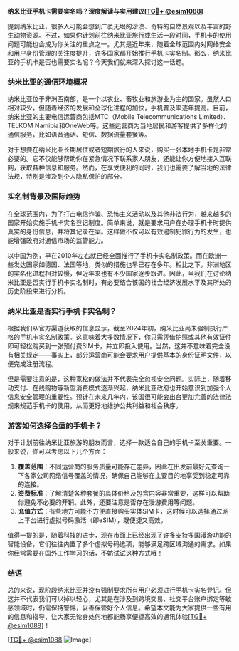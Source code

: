 **纳米比亚手机卡需要实名吗？深度解读与实用建议[[TG💪+ @esim1088](https://t.me/s/esim1088)]**

提到纳米比亚，很多人可能会想到广袤无垠的沙漠、奇特的自然景观以及丰富的野生动物资源。不过，如果你计划前往纳米比亚旅行或生活一段时间，手机卡的使用问题可能也会成为你关注的重点之一。尤其是近年来，随着全球范围内对网络安全和用户身份管理的关注度提升，许多国家都开始推行手机卡实名制。那么，纳米比亚的手机卡是否也需要实名呢？今天我们就来深入探讨这一话题。

### 纳米比亚的通信环境概况

纳米比亚位于非洲西南部，是一个以农业、畜牧业和旅游业为主的国家。虽然人口相对较少，但随着经济的发展和全球化进程的加快，手机普及率逐年提高。目前，纳米比亚的主要电信运营商包括MTC（Mobile Telecommunications Limited）、TELKOM Namibia和OneWeb等。这些运营商为当地居民和游客提供了多样化的通信服务，比如语音通话、短信、数据流量套餐等。

对于想要在纳米比亚长期居住或者短期旅行的人来说，购买一张本地手机卡是非常必要的。它不仅能够帮助你在紧急情况下联系家人朋友，还能让你方便地接入互联网，获取各种信息和服务。然而，在享受便利的同时，我们也需要了解当地的法律法规，特别是涉及到个人隐私保护的部分。

### 实名制背景及国际趋势

在全球范围内，为了打击电信诈骗、恐怖主义活动以及其他非法行为，越来越多的国家开始实施手机卡实名登记制度。简单来说，就是要求用户在办理手机卡时提供真实的身份信息，并将其记录在案。这样做不仅可以有效遏制犯罪行为的发生，也能增强政府对通信市场的监管能力。

以中国为例，早在2010年左右就已经全面推行了手机卡实名制政策。而在欧洲一些发达国家如德国、法国等地，类似的措施也早已存在多年。相比之下，非洲地区的实名化进程相对较慢，但近年来也有不少国家逐步跟进。因此，当我们在讨论纳米比亚是否实行手机卡实名制时，有必要结合该国的社会经济发展水平及其所处的历史阶段来进行分析。

### 纳米比亚是否实行手机卡实名制？

根据我们从官方渠道获取的信息显示，截至2024年初，纳米比亚尚未强制执行严格的手机卡实名制政策。这意味着大多数情况下，你只需凭借护照或其他有效证件即可轻松购买到一张预付费SIM卡，并立即投入使用。当然，这并不意味着完全没有相关规定——事实上，部分运营商可能会要求用户提供基本的身份证明文件，以便完成注册流程。

但是需要注意的是，这种宽松的做法并不代表完全忽视安全问题。实际上，随着移动支付、在线购物等新型消费模式逐渐兴起，纳米比亚政府也开始意识到加强个人信息安全管理的重要性。预计在未来几年内，该国很可能会出台更加完善的法律法规来规范手机卡的使用，从而更好地维护公共利益和社会秩序。

### 游客如何选择合适的手机卡？

对于计划前往纳米比亚旅游的朋友而言，选择一款适合自己的手机卡至关重要。一般来说，你可以考虑以下几个方面：

1. **覆盖范围**：不同运营商的服务质量可能存在差异，因此在出发前最好先查询一下各家公司网络信号覆盖的情况，确保自己能够在主要目的地享受到稳定可靠的连接。
2. **资费标准**：了解清楚各种套餐的具体价格及包含内容非常重要，这样可以帮助你避免不必要的开销。此外，还要注意是否存在漫游费用等问题。
3. **充值方式**：有些地方可能不方便直接购买实体SIM卡，这时候可以选择通过网上平台进行虚拟号码激活（即eSIM），既便捷又高效。

值得一提的是，随着科技的进步，现在市面上已经出现了许多支持多国漫游功能的智能设备，它们往往内置了多个虚拟号码选项，能够满足跨区域沟通的需求。如果你经常需要在国外工作学习的话，不妨试试这种方式哦！

### 结语

总的来说，现阶段纳米比亚并没有强制要求所有用户必须进行手机卡实名登记。但这并不代表我们可以掉以轻心，尤其是在涉及到跨境交易、社交平台账户绑定等敏感领域时，仍需保持警惕，妥善保管好个人信息。希望本文能为大家提供一些有用的信息和指导，让大家无论身处何地都能畅享便捷高效的通讯体验[[TG💪+ @esim1088](https://t.me/s/esim1088)]！

[[TG💪+ @esim1088](https://t.me/s/esim1088) ![Image](https://i.postimg.cc/4NQfJmqS/Snipaste-2025-05-13-00-14-12.png)]